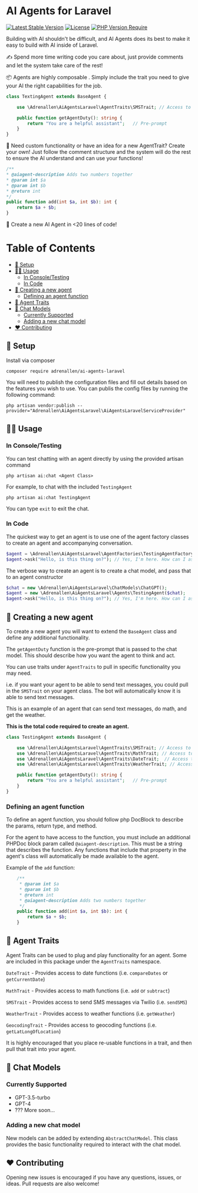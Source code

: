 # AI Agents for Laravel
[![Latest Stable Version](http://poser.pugx.org/adrenallen/ai-agents-laravel/v)](https://packagist.org/packages/adrenallen/ai-agents-laravel)   [![License](http://poser.pugx.org/adrenallen/ai-agents-laravel/license)](https://packagist.org/packages/adrenallen/ai-agents-laravel) [![PHP Version Require](http://poser.pugx.org/adrenallen/ai-agents-laravel/require/php)](https://packagist.org/packages/adrenallen/ai-agents-laravel)

Building with AI shouldn't be difficult, and AI Agents does its best to make it easy to build with AI inside of Laravel.

✍️ Spend more time writing code you care about, just provide comments and let the system take care of the rest!

📦 Agents are highly composable . Simply include the trait you need to give your AI the right capabilities for the job.

```php
class TextingAgent extends BaseAgent {

    use \Adrenallen\AiAgentsLaravel\AgentTraits\SMSTrait; // Access to send SMS via Twilio, all handled automatically

    public function getAgentDuty(): string {
        return "You are a helpful assistant";   // Pre-prompt
    }
}
```

🔧 Need custom functionality or have an idea for a new AgentTrait? Create your own! Just follow the comment structure and the system will do the rest to ensure the AI understand and can use your functions!

```php
/**
* @aiagent-description Adds two numbers together
* @param int $a
* @param int $b
* @return int
*/
public function add(int $a, int $b): int {
    return $a + $b;
}
```


🚀 Create a new AI Agent in <20 lines of code!

# Table of Contents
- [🔧 Setup](#-setup)
- [👨‍💻 Usage](#-usage)
  - [In Console/Testing](#in-consoletesting)
  - [In Code](#in-code)
- [🤖 Creating a new agent](#-creating-a-new-agent)
  - [Defining an agent function](#defining-an-agent-function)
- [🧰 Agent Traits](#-agent-traits)
- [📝 Chat Models](#-chat-models)
  - [Currently Supported](#currently-supported)
  - [Adding a new chat model](#adding-a-new-chat-model)
- [❤️ Contributing](#️-contributing)

## 🔧 Setup 

Install via composer

`composer require adrenallen/ai-agents-laravel`

You will need to publish the configuration files and fill out details based on the features you wish to use. You can publis the config files by running the following command:

`php artisan vendor:publish --provider="Adrenallen\AiAgentsLaravel\AiAgentsLaravelServiceProvider"`

## 👨‍💻 Usage 

### In Console/Testing 
You can test chatting with an agent directly by using the provided artisan command

`php artisan ai:chat <Agent Class>`

For example, to chat with the included `TestingAgent`

`php artisan ai:chat TestingAgent`

You can type `exit` to exit the chat.

### In Code

The quickest way to get an agent is to use one of the agent factory classes to create an agent and accompanying conversation.

```php
$agent = \Adrenallen\AiAgentsLaravel\AgentFactories\TestingAgentFactory::create();
$agent->ask("Hello, is this thing on?"); // Yes, I'm here. How can I assist you today?
```

The verbose way to create an agent is to create a chat model, and pass that to an agent constructor

```php
$chat = new \Adrenallen\AiAgentsLaravel\ChatModels\ChatGPT();
$agent = new \Adrenallen\AiAgentsLaravel\Agents\TestingAgent($chat);
$agent->ask("Hello, is this thing on?"); // Yes, I'm here. How can I assist you today?
```


## 🤖 Creating a new agent 
To create a new agent you will want to extend the `BaseAgent` class and define any additional functionality.

The `getAgentDuty` function is the pre-prompt that is passed to the chat model. This should describe how you want the agent to think and act.

You can use traits under `AgentTraits` to pull in specific functionality you may need.

i.e. if you want your agent to be able to send text messages, you could pull in the `SMSTrait` on your agent class. The bot will automatically know it is able to send text messages.

This is an example of an agent that can send text messages, do math, and get the weather.

**This is the total code required to create an agent.**
```php
class TestingAgent extends BaseAgent {

    use \Adrenallen\AiAgentsLaravel\AgentTraits\SMSTrait; // Access to send SMS via Twilio
    use \Adrenallen\AiAgentsLaravel\AgentTraits\MathTrait; // Access to math functions
    use \Adrenallen\AiAgentsLaravel\AgentTraits\DateTrait;  // Access to date functions
    use \Adrenallen\AiAgentsLaravel\AgentTraits\WeatherTrait; // Access to openweathermap API

    public function getAgentDuty(): string {
        return "You are a helpful assistant";   // Pre-prompt
    }
}
```

### Defining an agent function
To define an agent function, you should follow php DocBlock to describe the params, return type, and method.

For the agent to have access to the function, you must include an additional PHPDoc block param called `@aiagent-description`. This must be a string that describes the function. Any functions that include that property in the agent's class will automatically be made available to the agent.

Example of the `add` function:
```php
    /**
     * @param int $a
     * @param int $b
     * @return int
     * @aiagent-description Adds two numbers together
     */
    public function add(int $a, int $b): int {
        return $a + $b;
    }
```

## 🧰 Agent Traits
Agent Traits can be used to plug and play functionality for an agent. Some are included in this package under the `AgentTraits` namespace.

`DateTrait` - Provides access to date functions (i.e. `compareDates` or `getCurrentDate`)

`MathTrait` - Provides access to math functions (i.e. `add` or `subtract`)

`SMSTrait` - Provides access to send SMS messages via Twilio (i.e. `sendSMS`)

`WeatherTrait` - Provides access to weather functions (i.e. `getWeather`)

`GeocodingTrait` - Provides access to geocoding functions (i.e. `getLatLongOfLocation`)


It is highly encouraged that you place re-usable functions in a trait, and then pull that trait into your agent.


## 📝 Chat Models

### Currently Supported
- GPT-3.5-turbo
- GPT-4
- ??? More soon...

### Adding a new chat model
New models can be added by extending `AbstractChatModel`. This class provides the basic functionality required to interact with the chat model.

## ❤️ Contributing
Opening new issues is encouraged if you have any questions, issues, or ideas. Pull requests are also welcome!
